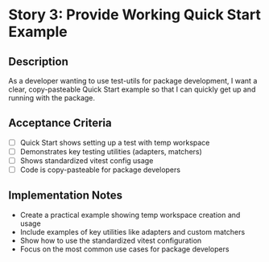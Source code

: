 # Story 3: Provide Working Quick Start Example

## Description

As a developer wanting to use test-utils for package development, I want a clear, copy-pasteable Quick Start example so that I can quickly get up and running with the package.

## Acceptance Criteria

- [ ] Quick Start shows setting up a test with temp workspace
- [ ] Demonstrates key testing utilities (adapters, matchers)
- [ ] Shows standardized vitest config usage
- [ ] Code is copy-pasteable for package developers

## Implementation Notes

- Create a practical example showing temp workspace creation and usage
- Include examples of key utilities like adapters and custom matchers
- Show how to use the standardized vitest configuration
- Focus on the most common use cases for package developers